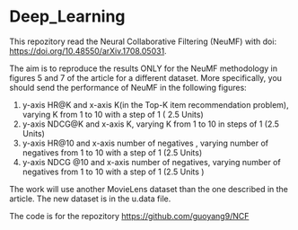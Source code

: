 # Deep_Learning

This repozitory read the Neural Collaborative Filtering (NeuMF) with doi: https://doi.org/10.48550/arXiv.1708.05031.

The aim is to reproduce the results ONLY for the NeuMF methodology in figures 5 and 7 of the article for a different dataset. More specifically, you should send the performance of NeuMF in the following figures: 

1) y-axis HR@Κ and x-axis K(in the Top-K item recommendation problem), varying K from 1 to 10 with a step of 1 ( 2.5 Units)
2) y-axis NDCG@Κ and x-axis K, varying K from 1 to 10 in steps of 1 (2.5 Units)
3) y-axis HR@10 and x-axis number of negatives , varying number of negatives from 1 to 10 with a step of 1 (2.5 Units)
4)  y-axis NDCG @10 and x-axis number of negatives, varying number of negatives from 1 to 10 with a step of 1 (2.5 Units )

The work will use another MovieLens dataset than the one described in the article. The new dataset is in the u.data file.

The code is for the repozitory https://github.com/guoyang9/NCF